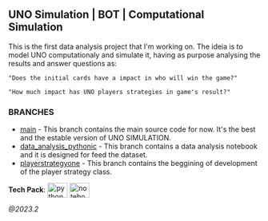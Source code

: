 
## UNO Simulation | BOT | Computational Simulation

This is the first data analysis project that I'm working on. The ideia is to model UNO computationaly and simulate it, having as purpose analysing the results and answer questions as: 
```quote
"Does the initial cards have a impact in who will win the game?"
```
```quote
"How much impact has UNO players strategies in game's result?"
```

### BRANCHES

- [main](https://github.com/julianasantiago100/uno_simulation/tree/main) - This branch contains the main source code for now. It's the best and the estable version of UNO SIMULATION.
- [data_analysis_pythonic](https://github.com/julianasantiago100/uno_simulation/tree/data_analysis_pythonic) - This branch contains a data analysis notebook and it is designed for feed the dataset.
- [playerstrategyone](https://github.com/julianasantiago100/uno_simulation/tree/playerstrategyone) - This branch contains the beggining of development of the player strategy class.

**Tech Pack**: <img align="center" alt="python" height="30" width="40" src="https://cdn.jsdelivr.net/gh/devicons/devicon/icons/python/python-original.svg"> <img align="center" alt="notebook" height="30" width="40" src="https://upload.wikimedia.org/wikipedia/commons/3/38/Jupyter_logo.svg">

_@2023.2_
